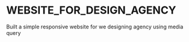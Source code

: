 # WEBSITE_FOR_DESIGN_AGENCY
Built a simple responsive website for we designing agency using media query
